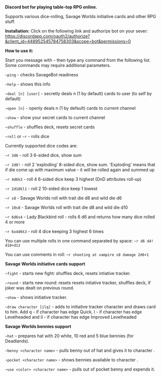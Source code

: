 **Discord bot for playing table-top RPG online.**

Supports various dice-rolling, Savage Worlds initiative cards and other RPG stuff.


**Installation:**
Click on the following link and authorize bot on your sever: https://discordapp.com/oauth2/authorize?&client_id=448952545784758303&scope=bot&permissions=0

**How to use it:**

Start you message with `~` then type any command from the following list. Some commands may require additional parameters.

`~ping` - checks SavageBot readiness 

`~help` - shows this info

`~deal [n] [user]` - secretly deals n (1 by default) cards to user (to self by default) 

`~open [n]` - openly deals n (1 by default) cards to current channel

`~show` - show your secret cards to current channel

`~shuffle` - shuffles deck, resets secret cards

`~roll` or `~r` - rolls dice

Currently supported dice codes are:

`~r 3d6` - roll 3 6-sided dice, show sum

`~r 2d8!` - roll 2 'exploding' 8-sided dice, show sum. 'Exploding' means that if die come up with maximum value - it will be rolled again and summed up 

`~r 4d6k3` - roll 4 6-sided dice keep 3 highest (DnD attributes roll-up)

`~r 2d10kl1` - roll 2 10-sided dice keep 1 lowest

`~r s8` - Savage Worlds roll with trait die d8 and wild die d6

`~r 10s8` - Savage Worlds roll with trait die d8 and wild die d10

`~r 6d6s4` - Lady Blackbird roll - rolls 6 d6 and returns how many dice rolled 4 or more

`~r 6x4d6k3` - roll 4 dice keeping 3 highest 6 times

You can use multiple rolls in one command separated by space: `~r d6 d4! d10+d12`

You can use comments in roll: `~r shooting at vampire s8 damage 2d6+1`

**Savage Worlds initiative cards support**

`~fight` - starts new fight: shuffles deck, resets intiative tracker.

`~round` - starts new round: resets resets intiative tracker, shuffles deck, if joker was dealt on previous round.

`~show` - shows initiative tracker.

`~draw character [ilq]` - adds to initiative tracker character and draws card to him. Add q - if character has edge Quick, l - if character has edge Levelheaded and il - if character has edge Improved Levelheaded

**Savage Worlds bennies support**

`~hat` - prepares hat with 20 white, 10 red and 5 blue bennies (for Deadlands). 

`~benny <character name>` - pulls benny out of hat and gives it to character <character name>.

`~pocket <character name>` - shows bennies available to character <character name>.
  
 `~use <color> <character name>` - pulls out of <character name> pocket <color> benny and expends it.
